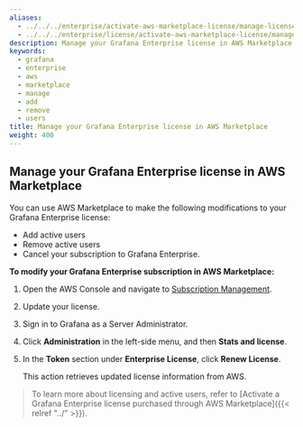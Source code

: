 ```yaml
---
aliases:
  - ../../../enterprise/activate-aws-marketplace-license/manage-license-in-aws-marketplace/
  - ../../../enterprise/license/activate-aws-marketplace-license/manage-license-in-aws-marketplace/
description: Manage your Grafana Enterprise license in AWS Marketplace
keywords:
  - grafana
  - enterprise
  - aws
  - marketplace
  - manage
  - add
  - remove
  - users
title: Manage your Grafana Enterprise license in AWS Marketplace
weight: 400
---
```


## Manage your Grafana Enterprise license in AWS Marketplace

You can use AWS Marketplace to make the following modifications to your Grafana Enterprise license:

- Add active users
- Remove active users
- Cancel your subscription to Grafana Enterprise.

**To modify your Grafana Enterprise subscription in AWS Marketplace:**

1. Open the AWS Console and navigate to [Subscription Management](https://console.aws.amazon.com/marketplace/home/subscriptions#/subscriptions).

1. Update your license.

1. Sign in to Grafana as a Server Administrator.

1. Click **Administration** in the left-side menu, and then **Stats and license**.

1. In the **Token** section under **Enterprise License**, click **Renew License**.

   This action retrieves updated license information from AWS.

> To learn more about licensing and active users, refer to [Activate a Grafana Enterprise license purchased through AWS Marketplace]({{< relref "../" >}}).
